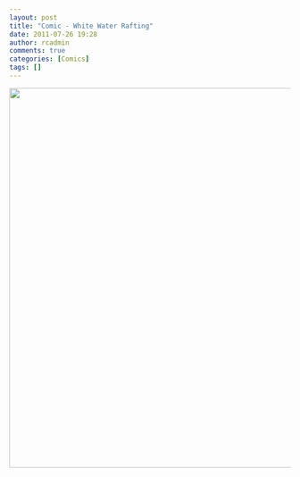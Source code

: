 ```yaml
---
layout: post
title: "Comic - White Water Rafting"
date: 2011-07-26 19:28
author: rcadmin
comments: true
categories: [Comics]
tags: []
---
```

<a href="http://bitsmack.com/comics/2011/07/26/comic-white-water-rafting/"><img src="http://dl.bitsmack.com/uploads/2011/07/20110726.jpg" alt="" title="This shirt was on sale because the picture is so bad." width="680" height="680" class="alignnone size-full wp-image-2251" /></a>
